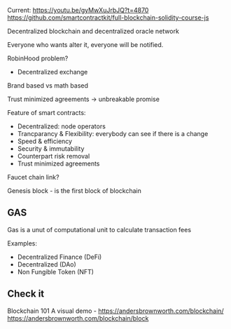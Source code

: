 Current: https://youtu.be/gyMwXuJrbJQ?t=4870
https://github.com/smartcontractkit/full-blockchain-solidity-course-js


Decentralized blockchain and decentralized oracle network

Everyone who wants alter it, everyone will be notified.

RobinHood problem?
- Decentralized exchange

Brand based vs math based

Trust minimized agreements  -> unbreakable promise

Feature of smart contracts:
- Decentralized: node operators
- Trancparancy & Flexibility: everybody can see if there is a change
- Speed & efficiency
- Security & immutability
- Counterpart risk removal
- Trust minimized agreements

Faucet chain link?


Genesis block - is the first block of blockchain

## GAS
Gas is a unut of computational unit
to calculate transaction fees



Examples:
- Decentralized Finance (DeFi)
- Decentralized (DAo)
- Non Fungible Token (NFT)


## Check it
Blockchain 101 A visual demo - https://andersbrownworth.com/blockchain/
https://andersbrownworth.com/blockchain/block







